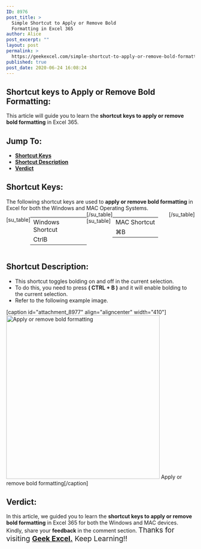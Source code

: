 ```yaml
---
ID: 8976
post_title: >
  Simple Shortcut to Apply or Remove Bold
  Formatting in Excel 365
author: Alice
post_excerpt: ""
layout: post
permalink: >
  https://geekexcel.com/simple-shortcut-to-apply-or-remove-bold-formatting-in-excel-365/
published: true
post_date: 2020-06-24 16:08:24
---
```

<h2>Shortcut keys to Apply or Remove Bold Formatting:</h2>
This article will guide you to learn the <strong>shortcut keys to apply or remove bold formatting</strong> in Excel 365.
<h2>Jump To:</h2>
<ul>
 	<li><strong><a href="#1">Shortcut Keys</a></strong></li>
 	<li><strong><a href="#2">Shortcut Description</a></strong></li>
 	<li><strong><a href="#3">Verdict</a></strong></li>
</ul>
<h2 id="1">Shortcut Keys:</h2>
The following shortcut keys are used to <strong>apply or remove bold formatting</strong> in Excel for both the Windows and MAC Operating Systems.
<div style="display: flex;">

[su_table]
<table>
<tbody>
<tr>
<td>Windows Shortcut</td>
</tr>
<tr>
<td style="display: flex;"><span class="key-flex"><span class="win-key" style="width: 120px;"><span class="custom-span-key">Ctrl</span></span></span><span class="key-flex"><span class="win-key"><span class="custom-span-key">B</span></span></span></td>
</tr>
</tbody>
</table>
[/su_table]
[su_table]
<table style="float: right;">
<tbody>
<tr>
<td>MAC Shortcut</td>
</tr>
<tr>
<td style="display: flex;"><span class="key-flex"><span class="mac-key"><span class="custom-span-key">⌘</span></span></span><span class="key-flex"><span class="mac-key"><span class="custom-span-key">B</span></span></span></td>
</tr>
</tbody>
</table>
[/su_table]

</div>
<h2 id="2">Shortcut Description:</h2>
<ul>
 	<li>This shortcut toggles bolding on and off in the current selection.</li>
 	<li>To do this, you need to press <strong>( CTRL + B )</strong> and it will enable bolding to the current selection.</li>
 	<li>Refer to the following example image.</li>
</ul>
[caption id="attachment_8977" align="aligncenter" width="410"]<img class="size-full wp-image-8977" src="https://geekexcel.com/wp-content/uploads/2020/06/ezgif.com-optimize-36-1.gif" alt="Apply or remove bold formatting" width="410" height="436" /> Apply or remove bold formatting[/caption]
<h2 id="3">Verdict:</h2>
In this article, we guided you to learn the <strong>shortcut keys to apply or remove bold formatting</strong> in Excel 365 for both the Windows and MAC devices. Kindly, share your <strong>feedback</strong> in the comment section. <span style="font-size: 19px;">Thanks for visiting <strong><a href="https://geekexcel.com/">Geek Excel.</a></strong> Keep Learning!!</span>
